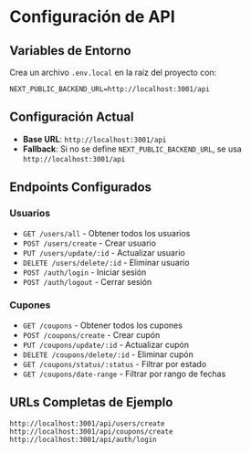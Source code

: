 # Configuración de API

## Variables de Entorno

Crea un archivo `.env.local` en la raíz del proyecto con:

```env
NEXT_PUBLIC_BACKEND_URL=http://localhost:3001/api
```

## Configuración Actual

- **Base URL**: `http://localhost:3001/api`
- **Fallback**: Si no se define `NEXT_PUBLIC_BACKEND_URL`, se usa `http://localhost:3001/api`

## Endpoints Configurados

### Usuarios
- `GET /users/all` - Obtener todos los usuarios
- `POST /users/create` - Crear usuario
- `PUT /users/update/:id` - Actualizar usuario
- `DELETE /users/delete/:id` - Eliminar usuario
- `POST /auth/login` - Iniciar sesión
- `POST /auth/logout` - Cerrar sesión

### Cupones
- `GET /coupons` - Obtener todos los cupones
- `POST /coupons/create` - Crear cupón
- `PUT /coupons/update/:id` - Actualizar cupón
- `DELETE /coupons/delete/:id` - Eliminar cupón
- `GET /coupons/status/:status` - Filtrar por estado
- `GET /coupons/date-range` - Filtrar por rango de fechas

## URLs Completas de Ejemplo

```
http://localhost:3001/api/users/create
http://localhost:3001/api/coupons/create
http://localhost:3001/api/auth/login
```

